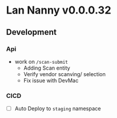 # Lan Nanny v0.0.0.32

## Development
### Api
 - work on `/scan-submit`
   - Adding Scan entity
   - Verify vendor scanving/ selection
   - Fix issue with DevMac
### CICD
 - [ ] Auto Deploy to `staging` namespace
